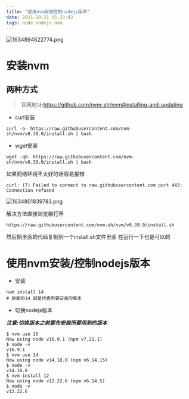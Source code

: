 ```yaml
---
title: "使用nvm安装控制nodejs版本"
date: 2021-10-21 15:33:43
tags: node nodejs nvm
---
```

![1634894622774.png](image/使用nvm安装控制nodejs版本/1634894622774.png)

# 安装nvm

## 两种方式

> 官网地址:https://github.com/nvm-sh/nvm#installing-and-updating

* curl安装

```
curl -o- https://raw.githubusercontent.com/nvm-sh/nvm/v0.39.0/install.sh | bash
```

* wget安装

```
wget -qO- https://raw.githubusercontent.com/nvm-sh/nvm/v0.39.0/install.sh | bash
```

如果网络环境不太好的话容易报错

`curl: (7) Failed to connect to raw.githubusercontent.com port 443: Connection refused`

![1634801839783.png](image/使用nvm安装控制nodejs版本/1634801839783.png)

解决方法直接浏览器打开

`https://raw.githubusercontent.com/nvm-sh/nvm/v0.39.0/install.sh`

然后把里面的代码复制到一个install.sh文件里面 在运行一下也是可以的

# 使用nvm安装/控制nodejs版本

* 安装

```
nvm install 14
# 后面的14 就是代表所要安装的版本
```

* 切换nodejs版本

***注意:切换版本之前要先安装所要用到的版本***

```
$ nvm use 16
Now using node v16.9.1 (npm v7.21.1)
$ node -v
v16.9.1
$ nvm use 14
Now using node v14.18.0 (npm v6.14.15)
$ node -v
v14.18.0
$ nvm install 12
Now using node v12.22.6 (npm v6.14.5)
$ node -v
v12.22.6
```
